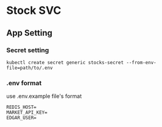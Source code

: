 # Stock SVC
## App Setting
### Secret setting
```
kubectl create secret generic stocks-secret --from-env-file=path/to/.env
```

### .env format
use .env.example file's format
```
REDIS_HOST=
MARKET_API_KEY=
EDGAR_USER=
```